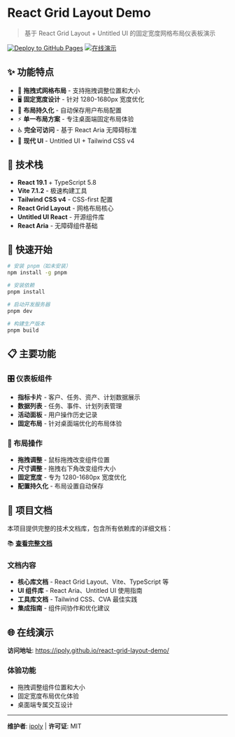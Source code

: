 # React Grid Layout Demo

> 基于 React Grid Layout + Untitled UI 的固定宽度网格布局仪表板演示

[![Deploy to GitHub Pages](https://github.com/ipoly/react-grid-layout-demo/actions/workflows/deploy.yml/badge.svg)](https://github.com/ipoly/react-grid-layout-demo/actions/workflows/deploy.yml)
[![在线演示](https://img.shields.io/badge/在线-演示-blue)](https://ipoly.github.io/react-grid-layout-demo/)

## ✨ 功能特点

- 🎯 **拖拽式网格布局** - 支持拖拽调整位置和大小
- 🖥️ **固定宽度设计** - 针对 1280-1680px 宽度优化
- 💾 **布局持久化** - 自动保存用户布局配置
- ⚡ **单一布局方案** - 专注桌面端固定布局体验
- ♿ **完全可访问** - 基于 React Aria 无障碍标准
- 🎨 **现代 UI** - Untitled UI + Tailwind CSS v4

## 🚀 技术栈

- **React 19.1** + TypeScript 5.8
- **Vite 7.1.2** - 极速构建工具
- **Tailwind CSS v4** - CSS-first 配置
- **React Grid Layout** - 网格布局核心
- **Untitled UI React** - 开源组件库
- **React Aria** - 无障碍组件基础

## 🚀 快速开始

```bash
# 安装 pnpm（如未安装）
npm install -g pnpm

# 安装依赖
pnpm install

# 启动开发服务器
pnpm dev

# 构建生产版本
pnpm build
```

## 📋 主要功能

### 🎛️ 仪表板组件

- **指标卡片** - 客户、任务、资产、计划数据展示
- **数据列表** - 任务、事件、计划列表管理
- **活动面板** - 用户操作历史记录
- **固定布局** - 针对桌面端优化的布局体验

### 📐 布局操作

- **拖拽调整** - 鼠标拖拽改变组件位置
- **尺寸调整** - 拖拽右下角改变组件大小
- **固定宽度** - 专为 1280-1680px 宽度优化
- **配置持久化** - 布局设置自动保存

## 📖 项目文档

本项目提供完整的技术文档库，包含所有依赖库的详细文档：

📚 **[查看完整文档](./doc/README.md)**

### 文档内容

- **核心库文档** - React Grid Layout、Vite、TypeScript 等
- **UI 组件库** - React Aria、Untitled UI 使用指南
- **工具库文档** - Tailwind CSS、CVA 最佳实践
- **集成指南** - 组件间协作和优化建议

## 🌐 在线演示

**访问地址**: https://ipoly.github.io/react-grid-layout-demo/

### 体验功能

- 拖拽调整组件位置和大小
- 固定宽度布局优化体验
- 桌面端专属交互设计

---

**维护者**: [ipoly](https://github.com/ipoly) | **许可证**: MIT
